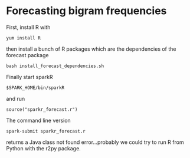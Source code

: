 # Forecasting bigram frequencies
 
First, install R with

    yum install R

then install a bunch of R packages which are the dependencies of the forecast package

    bash install_forecast_dependencies.sh

Finally start sparkR

    $SPARK_HOME/bin/sparkR

and run 
  
    source("sparkr_forecast.r")

The command line version

    spark-submit sparkr_forecast.r

returns a Java class not found error...probably we could try to run R from Python with the r2py package.

